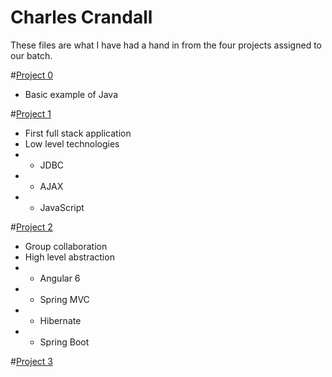 # Charles Crandall
These files are what I have had a hand in from the four projects assigned to our batch. 

#[Project 0](https://github.com/1808-Aug13-Java/batch-source/tree/Charles_Crandall/p0-Charles-Crandall)
- Basic example of Java

#[Project 1](https://github.com/1808-Aug13-Java/batch-source/tree/Charles_Crandall/Project1)
- First full stack application
- Low level technologies
- - JDBC
- - AJAX
- - JavaScript

#[Project 2](https://github.com/1808-Aug13-Java/batch-source/tree/Charles_Crandall/Project2)

- Group collaboration
- High level abstraction
- - Angular 6
- - Spring MVC
- - Hibernate
- - Spring Boot

#[Project 3](https://github.com/revaturelabs/rideshare-client)
